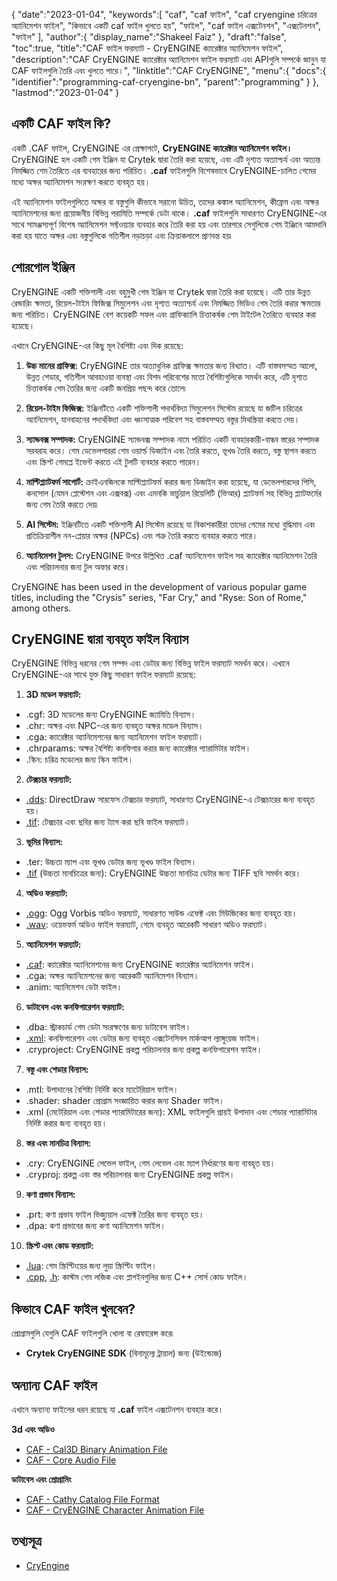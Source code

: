 {
   "date":"2023-01-04",
   "keywords":[
"caf",
"caf ফাইল",
"caf cryengine চরিত্রের অ্যানিমেশন ফাইল",
"কিভাবে একটি caf ফাইল খুলতে হয়",
"ফাইল",
"caf ফাইল এক্সটেনশন",
"এক্সটেনশন",
"ফাইল"
],
   "author":{
      "display_name":"Shakeel Faiz"
},
   "draft":"false",
   "toc":true,
   "title":"CAF ফাইল ফরম্যাট - CryENGINE ক্যারেক্টার অ্যানিমেশন ফাইল",
   "description":"CAF CryENGINE ক্যারেক্টার অ্যানিমেশন ফাইল ফরম্যাট এবং APIগুলি সম্পর্কে জানুন যা CAF ফাইলগুলি তৈরি এবং খুলতে পারে।",
   "linktitle":"CAF CryENGINE",
   "menu":{
      "docs":{
         "identifier":"programming-caf-cryengine-bn",
         "parent":"programming"
}
},
   "lastmod":"2023-01-04"
}

## একটি CAF ফাইল কি?

একটি .CAF ফাইল, CryENGINE এর প্রেক্ষাপটে, **CryENGINE ক্যারেক্টার অ্যানিমেশন ফাইল।** CryENGINE হল একটি গেম ইঞ্জিন যা Crytek দ্বারা তৈরি করা হয়েছে, এবং এটি দৃশ্যত অত্যাশ্চর্য এবং অত্যন্ত নিমজ্জিত গেম তৈরিতে এর ব্যবহারের জন্য পরিচিত। **.caf** ফাইলগুলি বিশেষভাবে CryENGINE-চালিত গেমের মধ্যে অক্ষর অ্যানিমেশন সংরক্ষণ করতে ব্যবহৃত হয়।

এই অ্যানিমেশন ফাইলগুলিতে অক্ষর বা বস্তুগুলি কীভাবে সরানো উচিত, তাদের কঙ্কাল অ্যানিমেশন, কীফ্রেম এবং অক্ষর অ্যানিমেশনের জন্য প্রয়োজনীয় বিভিন্ন পরামিতি সম্পর্কে ডেটা থাকে। **.caf** ফাইলগুলি সাধারণত CryENGINE-এর সাথে সামঞ্জস্যপূর্ণ বিশেষ অ্যানিমেশন সফ্টওয়্যার ব্যবহার করে তৈরি করা হয় এবং তারপরে সেগুলিকে গেম ইঞ্জিনে আমদানি করা হয় যাতে অক্ষর এবং বস্তুগুলিকে গতিশীল নড়াচড়া এবং ক্রিয়াকলাপে প্রাণবন্ত হয়৷

## শোরগোল ইঞ্জিন

CryENGINE একটি শক্তিশালী এবং বহুমুখী গেম ইঞ্জিন যা Crytek দ্বারা তৈরি করা হয়েছে। এটি তার উন্নত রেন্ডারিং ক্ষমতা, রিয়েল-টাইম ফিজিক্স সিমুলেশন এবং দৃশ্যত অত্যাশ্চর্য এবং নিমজ্জিত ভিডিও গেম তৈরি করার ক্ষমতার জন্য পরিচিত। CryENGINE বেশ কয়েকটি সফল এবং গ্রাফিক্যালি চিত্তাকর্ষক গেম টাইটেল তৈরিতে ব্যবহার করা হয়েছে।

এখানে CryENGINE-এর কিছু মূল বৈশিষ্ট্য এবং দিক রয়েছে:

1.  **উচ্চ মানের গ্রাফিক্স:** CryENGINE তার অত্যাধুনিক গ্রাফিক্স ক্ষমতার জন্য বিখ্যাত। এটি বাস্তবসম্মত আলো, উন্নত শেডার, গতিশীল আবহাওয়া ব্যবস্থা এবং বিশদ পরিবেশের মতো বৈশিষ্ট্যগুলিকে সমর্থন করে, এটি দৃশ্যত চিত্তাকর্ষক গেম তৈরির জন্য একটি জনপ্রিয় পছন্দ করে তোলে৷
    
2.  **রিয়েল-টাইম ফিজিক্স:** ইঞ্জিনটিতে একটি শক্তিশালী পদার্থবিদ্যা সিমুলেশন সিস্টেম রয়েছে যা জটিল চরিত্রের অ্যানিমেশন, যানবাহনের পদার্থবিদ্যা এবং ধ্বংসাত্মক পরিবেশ সহ বাস্তবসম্মত বস্তুর মিথস্ক্রিয়া করতে দেয়।
    
3.  **স্যান্ডবক্স সম্পাদক:** CryENGINE স্যান্ডবক্স সম্পাদক নামে পরিচিত একটি ব্যবহারকারী-বান্ধব স্তরের সম্পাদক সরবরাহ করে। গেম ডেভেলপাররা গেম ওয়ার্ল্ড ডিজাইন এবং তৈরি করতে, ভূখণ্ড তৈরি করতে, বস্তু স্থাপন করতে এবং স্ক্রিপ্ট গেমপ্লে ইভেন্ট করতে এই টুলটি ব্যবহার করতে পারেন।
    
4.  **মাল্টিপ্ল্যাটফর্ম সাপোর্ট:** ক্রাইএনজিনকে মাল্টিপ্ল্যাটফর্ম করার জন্য ডিজাইন করা হয়েছে, যা ডেভেলপারদের পিসি, কনসোল (যেমন প্লেস্টেশন এবং এক্সবক্স) এবং এমনকি ভার্চুয়াল রিয়েলিটি (ভিআর) প্ল্যাটফর্ম সহ বিভিন্ন প্ল্যাটফর্মের জন্য গেম তৈরি করতে দেয়৷
    
5.  **AI সিস্টেম:** ইঞ্জিনটিতে একটি শক্তিশালী AI সিস্টেম রয়েছে যা বিকাশকারীরা তাদের গেমের মধ্যে বুদ্ধিমান এবং প্রতিক্রিয়াশীল নন-প্লেয়ার অক্ষর (NPCs) এবং শত্রু তৈরি করতে ব্যবহার করতে পারে।
    
6.  **অ্যানিমেশন টুলস:** CryENGINE উপরে উল্লিখিত .caf অ্যানিমেশন ফাইল সহ ক্যারেক্টার অ্যানিমেশন তৈরি এবং পরিচালনার জন্য টুল অফার করে।
    
CryENGINE has been used in the development of various popular game titles, including the "Crysis" series, "Far Cry," and "Ryse: Son of Rome," among others.

## CryENGINE দ্বারা ব্যবহৃত ফাইল বিন্যাস

CryENGINE বিভিন্ন ধরনের গেম সম্পদ এবং ডেটার জন্য বিভিন্ন ফাইল ফরম্যাট সমর্থন করে। এখানে CryENGINE-এর সাথে যুক্ত কিছু সাধারণ ফাইল ফরম্যাট রয়েছে:

1.  **3D মডেল ফরম্যাট:**
    
- .cgf: 3D মডেলের জন্য CryENGINE জ্যামিতি বিন্যাস।
- .chr: অক্ষর এবং NPC-এর জন্য ব্যবহৃত অক্ষর মডেল বিন্যাস।
- .cga: ক্যারেক্টার অ্যানিমেশনের জন্য অ্যানিমেশন ফাইল ফরম্যাট।
- .chrparams: অক্ষর বৈশিষ্ট্য কনফিগার করার জন্য ক্যারেক্টার প্যারামিটার ফাইল।
- .স্কিন: চরিত্র মডেলের জন্য স্কিন ফাইল।
2.  **টেক্সচার ফরম্যাট:**
    
- [.dds](/image/dds/): DirectDraw সারফেস টেক্সচার ফরম্যাট, সাধারণত CryENGINE-এ টেক্সচারের জন্য ব্যবহৃত হয়।
- [.tif](/image/tiff/): টেক্সচার এবং ছবির জন্য ট্যাগ করা ছবি ফাইল ফরম্যাট।
3.  **ভূমির বিন্যাস:**
    
- .ter: উচ্চতা ম্যাপ এবং ভূখণ্ড ডেটার জন্য ভূখণ্ড ফাইল বিন্যাস।
- [.tif](/image/tiff/) (উচ্চতা মানচিত্রের জন্য): CryENGINE উচ্চতা মানচিত্র ডেটার জন্য TIFF ছবি সমর্থন করে।
4.  **অডিও ফরম্যাট:**
    
- [.ogg](/audio/ogg/): Ogg Vorbis অডিও ফরম্যাট, সাধারণত সাউন্ড এফেক্ট এবং মিউজিকের জন্য ব্যবহৃত হয়।
- [.wav](/audio/wav/): ওয়েভফর্ম অডিও ফাইল ফরম্যাট, গেমে ব্যবহৃত আরেকটি সাধারণ অডিও ফরম্যাট।
5.  **অ্যানিমেশন ফরম্যাট:**
    
- [.caf](/database/caf/): ক্যারেক্টার অ্যানিমেশনের জন্য CryENGINE ক্যারেক্টার অ্যানিমেশন ফাইল।
- .cga: অক্ষর অ্যানিমেশনের জন্য আরেকটি অ্যানিমেশন বিন্যাস।
- .anim: অ্যানিমেশন ডেটা ফাইল।
6.  **ডাটাবেস এবং কনফিগারেশন ফরম্যাট:**
    
- .dba: স্ট্রাকচার্ড গেম ডেটা সংরক্ষণের জন্য ডাটাবেস ফাইল।
- [.xml](/web/xml/): কনফিগারেশন এবং ডেটার জন্য ব্যবহৃত এক্সটেনসিবল মার্কআপ ল্যাঙ্গুয়েজ ফাইল।
- .cryproject: CryENGINE প্রকল্প পরিচালনার জন্য প্রকল্প কনফিগারেশন ফাইল।
7.  **বস্তু এবং শেডার বিন্যাস:**
    
- .mtl: উপাদানের বৈশিষ্ট্য নির্দিষ্ট করে ম্যাটেরিয়াল ফাইল।
- .shader: shader প্রোগ্রাম সংজ্ঞায়িত করার জন্য Shader ফাইল।
- .xml (মেটেরিয়াল এবং শেডার প্যারামিটারের জন্য): XML ফাইলগুলি প্রায়ই উপাদান এবং শেডার প্যারামিটার নির্দিষ্ট করার জন্য ব্যবহৃত হয়।
8.  **স্তর এবং মানচিত্র বিন্যাস:**
    
- .cry: CryENGINE লেভেল ফাইল, গেম লেভেল এবং ম্যাপ নির্ধারণের জন্য ব্যবহৃত হয়।
- .cryproj: প্রকল্প এবং স্তর পরিচালনার জন্য CryENGINE প্রকল্প ফাইল।
9.  **কণা প্রভাব বিন্যাস:**
    
- .prt: কণা প্রভাব ফাইল ভিজ্যুয়াল এফেক্ট তৈরির জন্য ব্যবহৃত হয়।
- .dpa: কণা প্রভাবের জন্য কণা অ্যানিমেশন ফাইল।
10. **স্ক্রিপ্ট এবং কোড ফরম্যাট:**
    
- [.lua](/programming/lua/): গেম স্ক্রিপ্টিংয়ের জন্য লুয়া স্ক্রিপ্টিং ফাইল।
- [.cpp](/programming/cpp/), [.h](/programming/h/): কাস্টম গেম লজিক এবং প্লাগইনগুলির জন্য C++ সোর্স কোড ফাইল।

## কিভাবে CAF ফাইল খুলবেন?

প্রোগ্রামগুলি যেগুলি CAF ফাইলগুলি খোলা বা রেফারেন্স করে৷

- **Crytek CryENGINE SDK** (বিনামূল্যে ট্রায়াল) জন্য (উইন্ডোজ)

## অন্যান্য CAF ফাইল

এখানে অন্যান্য ফাইলের ধরন রয়েছে যা **.caf** ফাইল এক্সটেনশন ব্যবহার করে।

**3d এবং অডিও**
- [CAF - Cal3D Binary Animation File](/3d/caf-cal3d/)
- [CAF - Core Audio File](/audio/caf/)

**ডাটাবেস এবং প্রোগ্রামিং**
- [CAF - Cathy Catalog File Format](/database/caf/)
- [CAF - CryENGINE Character Animation File](/programming/caf-cryengine/)

## তথ্যসূত্র
* [CryEngine](https://en.wikipedia.org/wiki/CryEngine)
